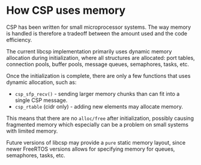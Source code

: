 # How CSP uses memory

CSP has been written for small microprocessor systems. The way memory is
handled is therefore a tradeoff between the amount used and the code
efficiency.

The current libcsp implementation primarily uses dynamic memory
allocation during initialization, where all structures are allocated:
port tables, connection pools, buffer pools, message queues, semaphores,
tasks, etc.

Once the initialization is complete, there are only a few functions
that uses dynamic allocation, such as:

  - `csp_sfp_recv()` - sending larger memory chunks than can fit into a
    single CSP message.
  - `csp_rtable` (cidr only) - adding new elements may allocate memory.

This means that there are no `alloc/free`
after initialization, possibly causing fragmented memory which
especially can be a problem on small systems with limited memory.

Future versions of libcsp may provide a
`pure` static memory layout, since newer
FreeRTOS versions allows for specifying memory for queues, semaphores,
tasks, etc.
